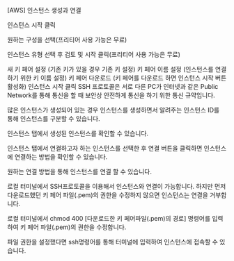 [AWS] 인스턴스 생성과 연결


인스턴스 시작 클릭



원하는 구성을 선택(프리티어 사용 가능은 무료)



인스턴스 유형 선택 후 검토 및 시작 클릭(프리티어 사용 가능은 무료)



새 키 페어 설정 (기존 키가 있을 경우 기존 키 설정)
키 페어 이름 설정 (인스턴스를 연결하기 위한 키 이름 설정)
키 페어 다운로드 (키 페어를 다운로드 하면 인스턴스 시작 버튼 활성화)
인스턴스 시작 클릭
SSH 프로토콜은 서로 다른 PC가 인터넷과 같은 Public Network를 통해 통신을 할 때 보안상 안전하게 통신을 하기 위한 통신 규약입니다.


많은 인스턴스가 생성되어 있는 경우 인스턴스를 생성하면서 알려주는 인스턴스 ID를 통해 인스턴스를 구분할 수 있습니다.



인스턴스 탭에서 생성된 인스턴스를 확인할 수 있습니다.



인스턴스 탭에서 연결하고자 하는 인스턴스를 선택한 후 연결 버튼을 클릭하면 인스턴스에 연결하는 방법을 확인할 수 있습니다.



원하는 연결 방법을 통해 인스턴스를 연결 할 수 있습니다.



로컬 터미널에서 SSH프로토콜을 이용해서 인스턴스와 연결이 가능합니다.
하지만 먼저 다운로드했던 키 페어 파일(.pem)의 권한을 수정하지 않으면 인스턴스는 연결을 거부합니다.



로컬 터미널에서 chmod 400 [다운로드한 키 페어파일(.pem)의 경로] 명령어를 입력하여 키 페어 파일(.pem)의 권한을 수정합니다.



파일 권한을 설정했다면 ssh명령어를 통해 터미널에 입력하여 인스턴스에 접속할 수 있습니다.
